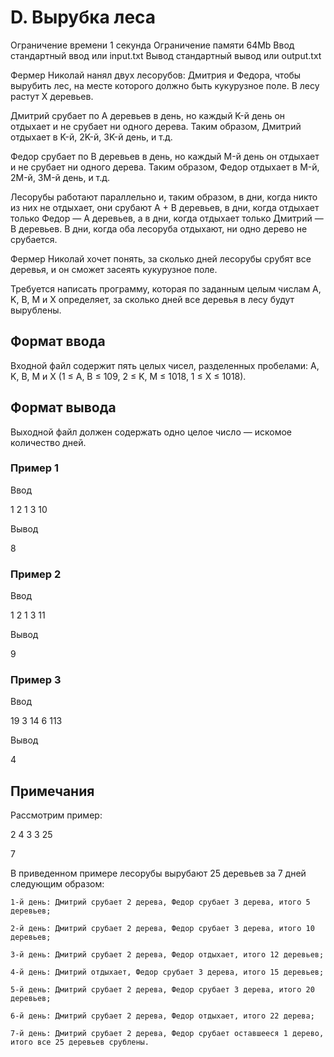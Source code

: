 # D. Вырубка леса

Ограничение времени 1 секунда
Ограничение памяти 64Mb
Ввод стандартный ввод или input.txt
Вывод стандартный вывод или output.txt

Фермер Николай нанял двух лесорубов: Дмитрия и Федора, чтобы вырубить лес, на месте которого должно быть кукурузное поле. В лесу растут X деревьев.

Дмитрий срубает по A деревьев в день, но каждый K-й день он отдыхает и не срубает ни одного дерева. Таким образом, Дмитрий отдыхает в K-й, 2K-й, 3K-й день, и т.д.

Федор срубает по B деревьев в день, но каждый M-й день он отдыхает и не срубает ни одного дерева. Таким образом, Федор отдыхает в M-й, 2M-й, 3M-й день, и т.д.

Лесорубы работают параллельно и, таким образом, в дни, когда никто из них не отдыхает, они срубают A + B деревьев, в дни, когда отдыхает только Федор — A деревьев, а в дни, когда отдыхает только Дмитрий — B деревьев. В дни, когда оба лесоруба отдыхают, ни одно дерево не срубается.

Фермер Николай хочет понять, за сколько дней лесорубы срубят все деревья, и он сможет засеять кукурузное поле.

Требуется написать программу, которая по заданным целым числам A, K, B, M и X определяет, за сколько дней все деревья в лесу будут вырублены.

## Формат ввода

Входной файл содержит пять целых чисел, разделенных пробелами: A, K, B, M и X (1 ≤ A, B ≤ 109, 2 ≤ K, M ≤ 1018, 1 ≤ X ≤ 1018).

## Формат вывода

Выходной файл должен содержать одно целое число — искомое количество дней.

### Пример 1

Ввод

1 2 1 3 10

Вывод

8

### Пример 2

Ввод

1 2 1 3 11

Вывод

9

### Пример 3

Ввод

19 3 14 6 113

Вывод

4

## Примечания

Рассмотрим пример:

2 4 3 3 25

7

В приведенном примере лесорубы вырубают 25 деревьев за 7 дней следующим образом:

    1-й день: Дмитрий срубает 2 дерева, Федор срубает 3 дерева, итого 5 деревьев;

    2-й день: Дмитрий срубает 2 дерева, Федор срубает 3 дерева, итого 10 деревьев;

    3-й день: Дмитрий срубает 2 дерева, Федор отдыхает, итого 12 деревьев;

    4-й день: Дмитрий отдыхает, Федор срубает 3 дерева, итого 15 деревьев;

    5-й день: Дмитрий срубает 2 дерева, Федор срубает 3 дерева, итого 20 деревьев;

    6-й день: Дмитрий срубает 2 дерева, Федор отдыхает, итого 22 дерева;

    7-й день: Дмитрий срубает 2 дерева, Федор срубает оставшееся 1 дерево, итого все 25 деревьев срублены.
